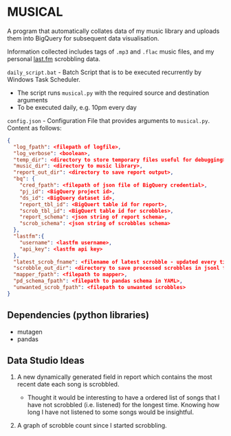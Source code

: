 

# MUSICAL

A program that automatically collates data of my music library and uploads them into BigQuery for subsequent data visualisation.

Information collected includes tags of `.mp3` and `.flac` music files, and my personal [last.fm](https://www.last.fm/) scrobbling data.



`daily_script.bat` - Batch Script that is to be executed recurrently by Windows Task Scheduler. 

- The script runs `musical.py` with the required source and destination arguments
- To be executed daily, e.g. 10pm every day

`config.json` - Configuration File that provides arguments to `musical.py`. Content as follows:

```json
{
  "log_fpath": <filepath of logfile>,
  "log_verbose": <boolean>,
  "temp_dir": <directory to store temporary files useful for debugging>,
  "music_dir": <directory to music library>,
  "report_out_dir": <directory to save report output>,
  "bq": {
    "cred_fpath": <filepath of json file of BigQuery credential>,
    "pj_id": <BigQuery project id>,
    "ds_id": <BigQuery dataset id>,
    "report_tbl_id": <BigQuert table id for report>,
    "scrob_tbl_id": <BigQuert table id for scrobbles>,
    "report_schema": <json string of report schema>,
    "scrob_schema": <json string of scrobbles schema>
  },
  "lastfm":{
    "username": <lastfm username>,
    "api_key": <lastfm api key>
  },
  "latest_scrob_fname": <filename of latest scrobble - updated every time program is ran; no need to edit manually>,
  "scrobble_out_dir": <directory to save processed scrobbles in jsonl format>,
  "mapper_fpath": <filepath to mapper>,
  "pd_schema_fpath": <filepath to pandas schema in YAML>,
  "unwanted_scrob_fpath": <filepath to unwanted scrobbles>
}
```





## Dependencies (python libraries)

- mutagen
- pandas





## Data Studio Ideas

1. A new dynamically generated field in report which contains the most recent date each song is scrobbled.

   - Thought it would be interesting to have a ordered list of songs that I have not scrobbled (i.e. listened) for the longest time. Knowing how long I have not listened to some songs would be insightful. 

2. A graph of scrobble count since I started scrobbling.

   
